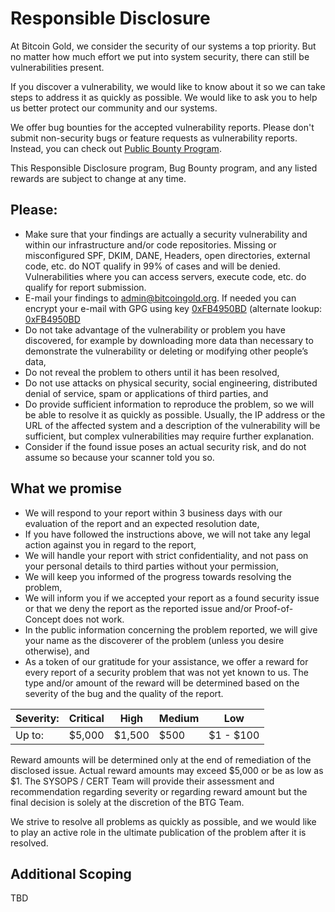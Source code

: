 # Responsible Disclosure

At Bitcoin Gold, we consider the security of our systems a top priority. But no matter how much effort we put into system security, there can still be vulnerabilities present.

If you discover a vulnerability, we would like to know about it so we can take steps to address it as quickly as possible. We would like to ask you to help us better protect our community and our systems.

We offer bug bounties for the accepted vulnerability reports. Please don't submit non-security bugs 
or feature requests as vulnerability reports. Instead, you can check out [Public Bounty Program](public-bounty.md).

This Responsible Disclosure program, Bug Bounty program, and any listed rewards are subject to change at any time.

## Please:

- Make sure that your findings are actually a security vulnerability and within our infrastructure and/or code repositories. Missing or misconfigured SPF, DKIM, DANE, Headers, open directories, external code, etc. do NOT qualify in 99% of cases and will be denied. Vulnerabilities where you can access servers, execute code, etc. do qualify for report submission.
- E-mail your findings to [admin@bitcoingold.org](admin@bitcoingold.org). If needed you can encrypt your e-mail with GPG using key [0xFB4950BD](https://pgp.mit.edu/pks/lookup?search=0xFB4950BD&op=index) (alternate lookup: [0xFB4950BD](https://pgp.key-server.io/pks/lookup?search=0xfb4950bd)
- Do not take advantage of the vulnerability or problem you have discovered, for example by downloading more data than necessary to demonstrate the vulnerability or deleting or modifying other people’s data,
- Do not reveal the problem to others until it has been resolved,
- Do not use attacks on physical security, social engineering, distributed denial of service, spam or applications of third parties, and
- Do provide sufficient information to reproduce the problem, so we will be able to resolve it as quickly as possible. Usually, the IP address or the URL of the affected system and a description of the vulnerability will be sufficient, but complex vulnerabilities may require further explanation.
- Consider if the found issue poses an actual security risk, and do not assume so because your scanner told you so.

## What we promise

- We will respond to your report within 3 business days with our evaluation of the report and an expected resolution date,
- If you have followed the instructions above, we will not take any legal action against you in regard to the report,
- We will handle your report with strict confidentiality, and not pass on your personal details to third parties without your permission,
- We will keep you informed of the progress towards resolving the problem,
- We will inform you if we accepted your report as a found security issue or that we deny the report as the reported issue and/or Proof-of-Concept does not work.
- In the public information concerning the problem reported, we will give your name as the discoverer of the problem (unless you desire otherwise), and
- As a token of our gratitude for your assistance, we offer a reward for every report of a security problem that was not yet known to us. The type and/or amount of the reward will be determined based on the severity of the bug and the quality of the report.

| Severity: | Critical | High     | Medium   | Low       |
| --------- | -------- | -------- | -------- | --------- |
|  Up to:   | $5,000   | $1,500   | $500     | $1 - $100 |

Reward amounts will be determined only at the end of remediation of the disclosed issue. Actual reward amounts may exceed $5,000 or be as low as $1. The SYSOPS / CERT Team will provide their assessment and recommendation regarding severity or regarding reward amount but the final decision is solely at the discretion of the BTG Team.

We strive to resolve all problems as quickly as possible, and we would like to play an active role in the ultimate publication of the problem after it is resolved.

## Additional Scoping

TBD

